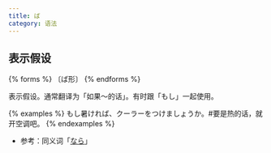 ```yaml
---
title: ば
category: 语法
---
```


## 表示假设

{% forms %}
〔ば形〕
{% endforms %}

表示假设。通常翻译为「如果～的话」。有时跟「もし」一起使用。

{% examples %}
もし暑ければ、クーラーをつけましょうか。#要是热的话，就开空调吧。
{% endexamples %}

- 参考：同义词「[なら](../nara)」
